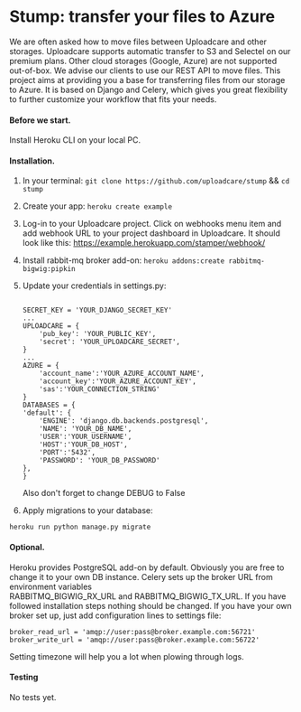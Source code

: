 # Stump: transfer your files to Azure


We are often asked how to move files between Uploadcare and other storages. 
Uploadcare supports automatic transfer to S3 and Selectel  on our premium plans. 
Other cloud storages (Google, Azure) are not supported out-of-box. 
We advise our clients to use our REST API to move files. 
This project aims at providing you a base for transferring files from our storage to Azure. 
It is based on Django and Celery, which gives you great flexibility 
to further customize your workflow that fits your needs.


#### Before we start.

Install Heroku CLI on your local PC.

#### Installation.

1. In your terminal:
    `git clone https://github.com/uploadcare/stump` && `cd stump`
2. Create your app:
`heroku create example`
3. Log-in to your Uploadcare project. 
Click on webhooks menu item and add webhook URL to your project dashboard in Uploadcare. 
It should look like this: https://example.herokuapp.com/stamper/webhook/
4. Install rabbit-mq broker add-on:
  `heroku addons:create rabbitmq-bigwig:pipkin`
5. Update your credentials in settings.py:

    ~~~~

    SECRET_KEY = 'YOUR_DJANGO_SECRET_KEY'
    ...
    UPLOADCARE = {
        'pub_key': 'YOUR_PUBLIC_KEY',
        'secret': 'YOUR_UPLOADCARE_SECRET',
    }
    ...
    AZURE = {
        'account_name':'YOUR_AZURE_ACCOUNT_NAME',
        'account_key':'YOUR_AZURE_ACCOUNT_KEY',
        'sas':'YOUR_CONNECTION_STRING'
    }
    DATABASES = {
    'default': {
        'ENGINE': 'django.db.backends.postgresql',
        'NAME': 'YOUR_DB_NAME',
        'USER':'YOUR_USERNAME',
	    'HOST':'YOUR_DB_HOST',
        'PORT':'5432',
        'PASSWORD': 'YOUR_DB_PASSWORD'
    },
	}
    ~~~~

    Also don't forget to change DEBUG to False

6. Apply migrations to your database:

`heroku run python manage.py migrate`

#### Optional.
Heroku provides PostgreSQL add-on by default. 
Obviously you are free to change it
to your own DB instance. Celery sets up the broker URL from environment variables  
RABBITMQ_BIGWIG_RX_URL and RABBITMQ_BIGWIG_TX_URL. 
If you have followed installation steps nothing should be changed. 
If you have your own broker set up, just add configuration lines to settings file:

```
broker_read_url = 'amqp://user:pass@broker.example.com:56721'
broker_write_url = 'amqp://user:pass@broker.example.com:56722'
```
Setting timezone will help you a lot when plowing through logs.

#### Testing
No tests yet.